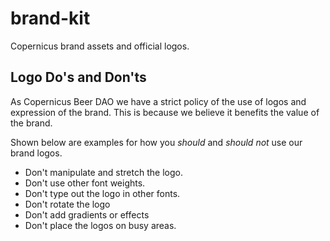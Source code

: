# brand-kit

Copernicus brand assets and official logos.

## Logo Do's and Don'ts

As Copernicus Beer DAO we have a strict policy of the use of logos and expression of the brand. This is because we believe it benefits the value of the brand.

Shown below are examples for how you _should_ and _should not_ use our brand logos.

- Don't manipulate and stretch the logo.
- Don't use other font weights.
- Don't type out the logo in other fonts.
- Don't rotate the logo
- Don't add gradients or effects
- Don't place the logos on busy areas.

